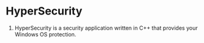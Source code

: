  # HyperSecurity
 1. HyperSecurity is a security application written in C++ that provides your Windows OS protection.
